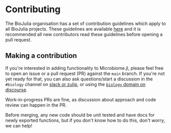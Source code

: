 # Contributing

The BioJulia organisation has a set of contribution guidelines which apply to
all BioJulia projects. These guidelines are available [here](https://github.com/BioJulia/Contributing/blob/master/CONTRIBUTING.md) and it is
recommended all new contributors read these guidelines before opening a pull
request.

## Making a contribution

If you're interested in adding functionality to Microbiome.jl, please feel free
to open an issue or a pull request (PR) against the `main` branch. If you're
not yet ready for that, you can also ask questions/start a discussion in the `#biology` channel on [slack or zulip](https://julialang.org/community/), or using the [`biology` domain on discourse](https://discourse.julialang.org/c/domain/bio/). 

Work-in-progress PRs are fine, as discussion about approach and code review
can happen in the PR.

Before merging, any new code should be unit tested and have docs for newly
exported functions, but if you don't know how to do this, don't worry, we can
help!
